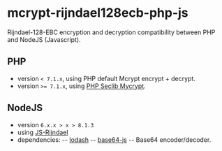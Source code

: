 # mcrypt-rijndael128ecb-php-js
Rijndael-128-EBC encryption and decryption compatibility between PHP and NodeJS (Javascript).

## PHP
- version `< 7.1.x`, using PHP default Mcrypt encrypt + decrypt.
- version `>= 7.1.x`, using [PHP Seclib Mycrypt](https://github.com/phpseclib/mcrypt_compat).

## NodeJS
- version `6.x.x > x > 8.1.3` 
- using [JS-Rijndael](https://www.npmjs.com/package/js-rijndael)
- dependencies:
-- [lodash](https://www.npmjs.com/package/lodash)
-- [base64-js](https://www.npmjs.com/package/base64-js)
-- Base64 encoder/decoder.